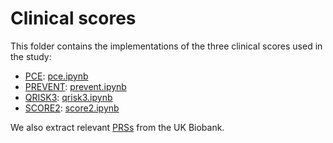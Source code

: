 # Clinical scores

This folder contains the implementations of the three clinical scores used in the study: 

- [PCE](https://pubmed.ncbi.nlm.nih.gov/24222018/): [pce.ipynb](./pce.ipynb)
- [PREVENT](https://pubmed.ncbi.nlm.nih.gov/37947085/): [prevent.ipynb](./prevent.ipynb)
- [QRISK3](https://pubmed.ncbi.nlm.nih.gov/28536104/): [qrisk3.ipynb](./qrisk3.ipynb)
- [SCORE2](https://pubmed.ncbi.nlm.nih.gov/36441402/): [score2.ipynb](./score2.ipynb)

We also extract relevant [PRSs](./prs.ipynb) from the UK Biobank.
